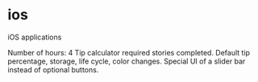# ios
iOS applications

Number of hours: 4
Tip calculator required stories completed. 
Default tip percentage, storage, life cycle, color changes.
Special UI of a slider bar instead of optional buttons. 

